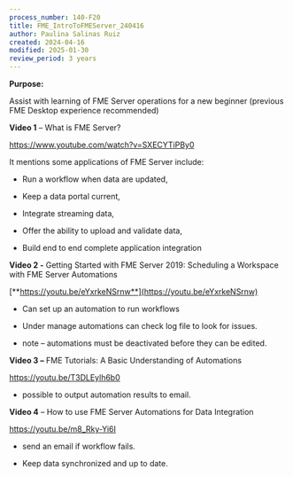 ```yaml
---
process_number: 140-F20
title: FME_IntroToFMEServer_240416
author: Paulina Salinas Ruiz
created: 2024-04-16
modified: 2025-01-30
review_period: 3 years
---
```


**Purpose:**

Assist with learning of FME Server operations for a new beginner (previous FME Desktop experience recommended)

**Video 1** – What is FME Server?

<https://www.youtube.com/watch?v=SXECYTiPBy0>

It mentions some applications of FME Server include:

- Run a workflow when data are updated,

- Keep a data portal current,

- Integrate streaming data,

- Offer the ability to upload and validate data,

- Build end to end complete application integration

**Video 2 -** Getting Started with FME Server 2019: Scheduling a Workspace with FME Server Automations

[**https://youtu.be/eYxrkeNSrnw**](https://youtu.be/eYxrkeNSrnw)

- Can set up an automation to run workflows

- Under manage automations can check log file to look for issues.

- note – automations must be deactivated before they can be edited.

**Video 3 –** FME Tutorials: A Basic Understanding of Automations

<https://youtu.be/T3DLEylh6b0>

- possible to output automation results to email.

**Video 4** – How to use FME Server Automations for Data Integration

<https://youtu.be/m8_Rky-Yi6I>

- send an email if workflow fails.

- Keep data synchronized and up to date.
